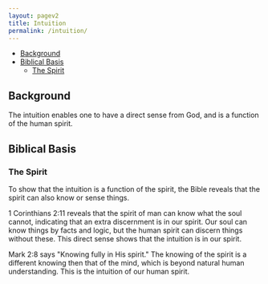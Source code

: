 ```yaml
---
layout: pagev2
title: Intuition
permalink: /intuition/
---
```

- [Background](#background)
- [Biblical Basis](#biblical-basis)
  - [The Spirit](#the-spirit)

## Background

The intuition enables one to have a direct sense from God, and is a function of the human spirit.

## Biblical Basis

### The Spirit

To show that the intuition is a function of the spirit, the Bible reveals that the spirit can also know or sense things.

1 Corinthians 2:11 reveals that the spirit of man can know what the soul cannot, indicating that an extra discernment is in our spirit. Our soul can know things by facts and logic, but the human spirit can discern things without these. This direct sense shows that the intuition is in our spirit. 

Mark 2:8 says "Knowing fully in His spirit." The knowing of the spirit is a different knowing then that of the mind, which is beyond natural human understanding. This is the intuition of our human spirit.